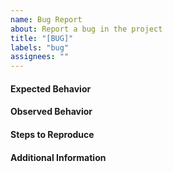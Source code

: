 ```yaml
---
name: Bug Report
about: Report a bug in the project
title: "[BUG]"
labels: "bug"
assignees: ""
---
```


#### Expected Behavior
<!-- Concisely describe the behavior you expected -->

#### Observed Behavior
<!-- Concisely describe the behavior you observed -->

#### Steps to Reproduce
<!-- Provide a link to a live example, or an unambiguous set of steps to reproduce this bug. Include code to reproduce, if relevant -->

#### Additional Information
<!-- Add any other relevant information about the problem here -->
<!-- This includes screenshots, code snippets, videos, anything you think is relevant -->